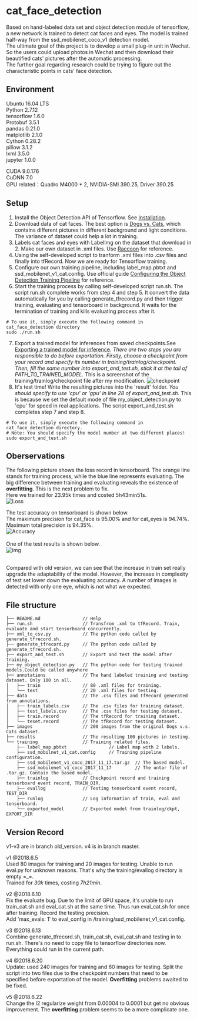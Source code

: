 # cat_face_detection
Based on hand-labeled data set and object detection module of tensorflow, a new network is trained to detect cat faces and eyes. The model is trained half-way from
the ssd_mobilenet_coco_v1 detection model. <br>
The ultimate goal of this project is to develop a small plug-in unit in Wechat. So the users could upload photos in Wechat and then download their beautified cats'
pictures after the automatic processing. <br>
The further goal regarding research could be trying to figure out the characteristic points in cats' face detection.

## Environment
Ubuntu 16.04 LTS <br>
Python 2.7.12 <br>
tensorflow 1.6.0 <br>
Protobuf 3.5.1 <br>
pandas 0.21.0 <br>
matplotlib 2.1.0 <br>
Cython 0.28.2 <br>
pillow 3.1.2 <br>
lxml 3.5.0 <br>
jupyter 1.0.0 <br>

CUDA 9.0.176 <br>
CuDNN 7.0 <br>
GPU related：Quadro M4000 * 2, NVIDIA-SMI 390.25, Driver 390.25

## Setup
1. Install the Object Detection API of Tensorflow. See [Installation](https://github.com/tensorflow/models/blob/master/research/object_detection/g3doc/installation.md).  
2. Download data of cat faces. The best option is [Dogs vs. Cats](https://www.kaggle.com/c/dogs-vs-cats), which contains different pictures in different background and light conditions. The variance of dataset could help a lot in training.
3. Labels cat faces and eyes with LabelImg on the dataset that download in 2. Make our own dataset in .xml files. Use [Raccoon](https://towardsdatascience.com/how-to-train-your-own-object-detector-with-tensorflows-object-detector-api-bec72ecfe1d9) for reference.  
4. Using the self-developed script to tranform .xml files into .csv files and finally into tfRecord. Now we are ready for Tensorflow training.
5. Configure our own training pipeline, including label_map.pbtxt and ssd_mobilenet_v1_cat.config. Use official guide [Configuring the Object Detection Training Pipeline](https://github.com/tensorflow/models/blob/master/research/object_detection/g3doc/configuring_jobs.md) for reference.  
6. Start the training process by calling self-developed script run.sh. The script run.sh complete works from step 4 and step 5. It convert the data automatically for you by calling generate_tfrecord.py and then trigger training, evaluating and tensorboard in background. It waits for the termination of
training and kills evaluating process after it.
```
# To use it, simply execute the following command in cat_face_detection directory
sudo ./run.sh
```
7. Export a trained model for inferences from saved checkpoints.See [Exporting a trained model for inference](https://github.com/tensorflow/models/blob/master/research/object_detection/g3doc/exporting_models.md). *There are two steps you are responsible to do before exportation. Firstly, choose a checkpoint from your record and specify its number in training/trainlog/checkpoint. Then, fill the same number into export_and_test.sh, stick it at the tail of PATH_TO_TRAINED_MODEL.*
This is a screenshot of the training/trainlog/checkpoint file after my modification.
![checkpoint](https://github.com/Orienfish/cat_face_detection/blob/master/pic/checkpoint.png)
8. It's test time! Write the resulting pictures into the 'result' folder. *You should specify to use 'cpu' or 'gpu' in line 28 of export_and_test.sh.* This is because we set the default mode of file my_object_detection.py to 'cpu' for speed in real applications. The script export_and_test.sh completes step 7 and step 8.
```
# To use it, simply execute the following command in cat_face_detection directory.
# Note: You should specify the model number at two different places!
sudo export_and_test.sh
```

## Oberservations
The following picture shows the loss record in tensorboard. The orange line stands for training process, while the blue line represents evaluating.
The big difference between training and evaluating reveals the existence of **overfitting**. This is the next problem to fix. <br>
Here we trained for 23.95k times and costed 5h43min51s. <br>
![Loss](https://github.com/Orienfish/cat_face_detection/blob/master/pic/losses.png) <br>

The test accuracy on tensorboard is shown below. <br>
The maximum precision for cat_face is 95.00% and for cat_eyes is 94.74%. Maximum total precision is 94.35%. <br>
![Accuracy](https://github.com/Orienfish/cat_face_detection/blob/master/pic/accuracy.png) <br><br>
One of the test results is shown below. <br>
![img](https://github.com/Orienfish/cat_face_detection/blob/master/results/cat.1.jpg) <br><br>

Compared with old version, we can see that the increase in train set really upgrade the adaptability of the model. However, the increase in complexity of 
test set lower down the evaluating accuracy. A number of images is detected with only one eye, which is not what we expected.

## File structure
```
├── README.md                // Help
├── run.sh     				 // Transfrom .xml to tfRecord. Train, evaluate and start tensorboard concurrently.
├── xml_to_csv.py            // The python code called by generate_tfrecord.sh.
├── generate_tfrecord.py     // The python code called by generate_tfrecord.sh.
├── export_and_test.sh       // Export and test the model after training.
├── my_object_detection.py   // The python code for testing trained models.Could be called anywhere
├── annotations              // The hand labeled training and testing dataset. Only 100 in all.
│   ├── train                // 80 .xml files for training.
│   └── test                 // 20 .xml files for testing.
├── data                     // The .csv files and tfRecord generated from annotations.
│   ├── train_labels.csv     // The .csv files for training dataset.
│   ├── test_labels.csv      // The .csv files for testing dataset.
│   ├── train.record         // The tfRecord for training dataset.
│   └── teset.record         // The tfRecord for testing dataset.
├── images                   // 200 images from the original Dogs v.s. Cats dataset.
├── results                  // The resulting 100 pictures in testing.
└── training                 // Training related files.
    ├── label_map.pbtxt                // Label map with 2 labels.
    ├── ssd_mobilnet_v1_cat.config     // Training pipeline configuration.
    ├── ssd_mobilenet_v1_coco_2017_11_17.tar.gz  // The based model.
    ├── ssd_mobilenet_v1_coco_2017_11_17         // The untar file of .tar.gz. Contain the based model.
    ├── trainlog             // Checkpoint record and training tensorboard event record, TRAIN_DIR.
    ├── evallog              // Testing tensorboard event record, TEST_DIR
    ├── runlog               // Log information of train, eval and tensorboard.
    └── exported_model       // Exported model from trainlog/ckpt, EXPORT_DIR
```

## Version Record
v1-v3 are in branch old_version. v4 is in branch master.

v1 @2018.6.5 <br>
Used 80 images for training and 20 images for testing.
Unable to run eval.py for unknown reasons. That's why the training/evallog directory is empty =_=. <br>
Trained for *30k* times, costing *7h21min*. <br>

v2 @2018.6.10 <br>
Fix the evaluate bug. Due to the limit of GPU space, it's unable to run train_cat.sh and eval_cat.sh at the same time.
Thus run eval_cat.sh for once after training. Record the testing precision. <br>
Add 'max_evals: 1' to eval_config in /training/ssd_mobilenet_v1_cat.config. <br>

v3 @2018.6.13 <br>
Combine generate_tfrecord.sh, train_cat.sh, eval_cat.sh and testing in to run.sh.
There's no need to copy file to tensorflow directories now. Everything could run in the current path. <br>

v4 @2018.6.20 <br>
Update: used 240 images for training and 60 images for testing.
Split the script into two files due to the checkpoint numbers that need to be specified before exportation of the model.
**Overfitting** problems awaited to be fixed. <vr>
    
v5 @2018.6.22 <br>
Change the l2 regularize weight from 0.00004 to 0.0001 but get no obvious improvement. The **overfitting** problem seems to be a more complicate one.
